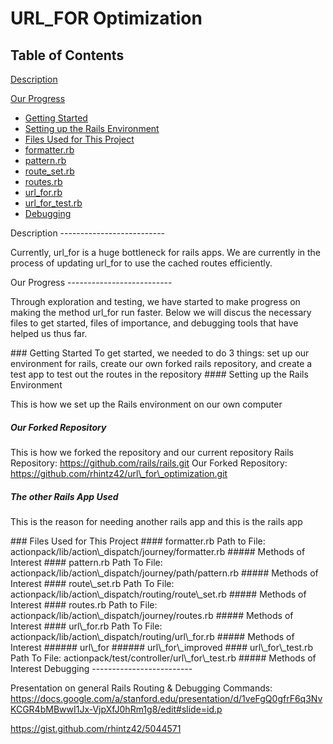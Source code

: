 URL\_FOR Optimization
=====================

Table of Contents
--------------------------
[Description](#description)

[Our Progress](#our_progress)
* [Getting Started](#getting_started)
 * [Setting up the Rails Environment](#setting_up_the_rails_environment)
* [Files Used for This Project](#files_used_for_this_project)
 * [formatter.rb](#formatter.rb)
 * [pattern.rb](#pattern.rb)
 * [route\_set.rb](#route_set.rb)
 * [routes.rb](#routes.rb)
 * [url\_for.rb](#url_for.rb)
 * [url\_for\_test.rb](#url_for_test.rb)
* [Debugging](#debugging)

<a name="description" />
Description
--------------------------

Currently, url\_for is a huge bottleneck for rails apps.
We are currently in the process of updating url\_for to use the cached routes efficiently.

<a name="progress" />
Our Progress
--------------------------

Through exploration and testing, we have started to make progress on making the method url\_for run faster.
Below we will discus the necessary files to get started, files of importance, and debugging tools that have helped us thus far.

<a name="getting_started" />
### Getting Started
To get started, we needed to do 3 things:
set up our environment for rails,
create our own forked rails repository,
and create a test app to test out the routes in the repository




<a name="setting_up_the_rails_environment" />
#### Setting up the Rails Environment

This is how we set up the Rails environment on our own computer




##### Our Forked Repository
This is how we forked the repository and our current repository
Rails Repository: https://github.com/rails/rails.git
Our Forked Repository: https://github.com/rhintz42/url\_for\_optimization.git




##### The other Rails App Used
This is the reason for needing another rails app and this is the rails app




<a name="files_used_for_this_project" />
### Files Used for This Project

<a name="formatter.rb" />
#### formatter.rb
  Path to File: actionpack/lib/action\_dispatch/journey/formatter.rb
  ##### Methods of Interest

<a name="pattern.rb" />
#### pattern.rb
  Path To File: actionpack/lib/action\_dispatch/journey/path/pattern.rb
  ##### Methods of Interest

<a name="route_set.rb" />
#### route\_set.rb
  Path To File: actionpack/lib/action\_dispatch/routing/route\_set.rb
  ##### Methods of Interest

<a name="routes.rb" />
#### routes.rb
  Path to File: actionpack/lib/action\_dispatch/journey/routes.rb
  ##### Methods of Interest

<a name="url_for.rb" />
#### url\_for.rb
  Path To File: actionpack/lib/action\_dispatch/routing/url\_for.rb
  ##### Methods of Interest
    ###### url\_for
    ###### url\_for\_improved

<a name="url_for_test.rb" />
#### url\_for\_test.rb
  Path To File: actionpack/test/controller/url\_for\_test.rb
  ##### Methods of Interest



<a name="debugging" />
Debugging
-------------------------

Presentation on general Rails Routing & Debugging Commands:
https://docs.google.com/a/stanford.edu/presentation/d/1veFgQ0gfrF6q3NvKCGR4bMBwwI1Jx-VjpXfJ0hRm1g8/edit#slide=id.p

https://gist.github.com/rhintz42/5044571

